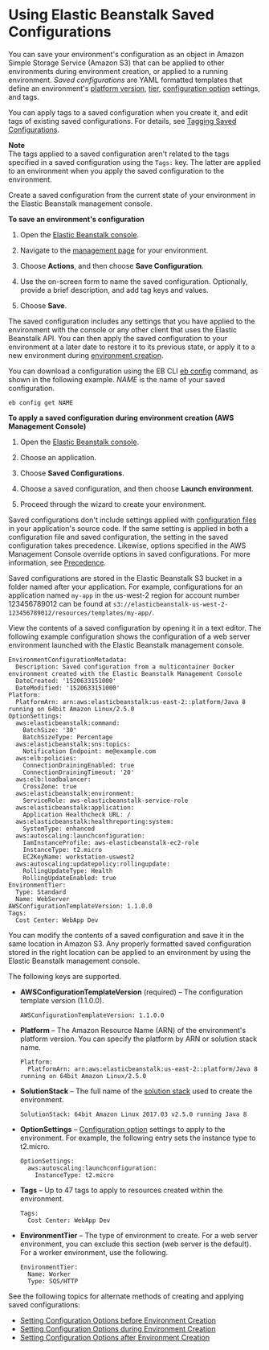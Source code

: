 # Using Elastic Beanstalk Saved Configurations<a name="environment-configuration-savedconfig"></a>

You can save your environment's configuration as an object in Amazon Simple Storage Service \(Amazon S3\) that can be applied to other environments during environment creation, or applied to a running environment\. *Saved configurations* are YAML formatted templates that define an environment's [platform version](concepts.platforms.md), [tier](concepts.md#concepts-tier), [configuration option](command-options.md) settings, and tags\.

You can apply tags to a saved configuration when you create it, and edit tags of existing saved configurations\. For details, see [Tagging Saved Configurations](environment-configuration-savedconfig-tagging.md)\.

**Note**  
The tags applied to a saved configuration aren't related to the tags specified in a saved configuration using the `Tags:` key\. The latter are applied to an environment when you apply the saved configuration to the environment\.

Create a saved configuration from the current state of your environment in the Elastic Beanstalk management console\.

**To save an environment's configuration**

1. Open the [Elastic Beanstalk console](https://console.aws.amazon.com/elasticbeanstalk)\.

1. Navigate to the [management page](environments-console.md) for your environment\.

1. Choose **Actions**, and then choose **Save Configuration**\.

1. Use the on\-screen form to name the saved configuration\. Optionally, provide a brief description, and add tag keys and values\.

1. Choose **Save**\.

The saved configuration includes any settings that you have applied to the environment with the console or any other client that uses the Elastic Beanstalk API\. You can then apply the saved configuration to your environment at a later date to restore it to its previous state, or apply it to a new environment during [environment creation](environments-create-wizard.md)\.

You can download a configuration using the EB CLI [eb config](eb3-config.md) command, as shown in the following example\. *NAME* is the name of your saved configuration\. 

```
eb config get NAME
```

**To apply a saved configuration during environment creation \(AWS Management Console\)**

1. Open the [Elastic Beanstalk console](https://console.aws.amazon.com/elasticbeanstalk)\.

1. Choose an application\.

1. Choose **Saved Configurations**\.

1. Choose a saved configuration, and then choose **Launch environment**\.

1. Proceed through the wizard to create your environment\.

Saved configurations don't include settings applied with [configuration files](ebextensions.md) in your application's source code\. If the same setting is applied in both a configuration file and saved configuration, the setting in the saved configuration takes precedence\. Likewise, options specified in the AWS Management Console override options in saved configurations\. For more information, see [Precedence](command-options.md#configuration-options-precedence)\.

Saved configurations are stored in the Elastic Beanstalk S3 bucket in a folder named after your application\. For example, configurations for an application named `my-app` in the us\-west\-2 region for account number 123456789012 can be found at `s3://elasticbeanstalk-us-west-2-123456789012/resources/templates/my-app/`\.

View the contents of a saved configuration by opening it in a text editor\. The following example configuration shows the configuration of a web server environment launched with the Elastic Beanstalk management console\.

```
EnvironmentConfigurationMetadata:
  Description: Saved configuration from a multicontainer Docker environment created with the Elastic Beanstalk Management Console
  DateCreated: '1520633151000'
  DateModified: '1520633151000'
Platform:
  PlatformArn: arn:aws:elasticbeanstalk:us-east-2::platform/Java 8 running on 64bit Amazon Linux/2.5.0
OptionSettings:
  aws:elasticbeanstalk:command:
    BatchSize: '30'
    BatchSizeType: Percentage
  aws:elasticbeanstalk:sns:topics:
    Notification Endpoint: me@example.com
  aws:elb:policies:
    ConnectionDrainingEnabled: true
    ConnectionDrainingTimeout: '20'
  aws:elb:loadbalancer:
    CrossZone: true
  aws:elasticbeanstalk:environment:
    ServiceRole: aws-elasticbeanstalk-service-role
  aws:elasticbeanstalk:application:
    Application Healthcheck URL: /
  aws:elasticbeanstalk:healthreporting:system:
    SystemType: enhanced
  aws:autoscaling:launchconfiguration:
    IamInstanceProfile: aws-elasticbeanstalk-ec2-role
    InstanceType: t2.micro
    EC2KeyName: workstation-uswest2
  aws:autoscaling:updatepolicy:rollingupdate:
    RollingUpdateType: Health
    RollingUpdateEnabled: true
EnvironmentTier:
  Type: Standard
  Name: WebServer
AWSConfigurationTemplateVersion: 1.1.0.0
Tags:
  Cost Center: WebApp Dev
```

You can modify the contents of a saved configuration and save it in the same location in Amazon S3\. Any properly formatted saved configuration stored in the right location can be applied to an environment by using the Elastic Beanstalk management console\.

The following keys are supported\.
+ **AWSConfigurationTemplateVersion** \(required\) – The configuration template version \(1\.1\.0\.0\)\.

  ```
  AWSConfigurationTemplateVersion: 1.1.0.0
  ```
+ **Platform** – The Amazon Resource Name \(ARN\) of the environment's platform version\. You can specify the platform by ARN or solution stack name\.

  ```
  Platform:
    PlatformArn: arn:aws:elasticbeanstalk:us-east-2::platform/Java 8 running on 64bit Amazon Linux/2.5.0
  ```
+ **SolutionStack** – The full name of the [solution stack](concepts.platforms.md) used to create the environment\.

  ```
  SolutionStack: 64bit Amazon Linux 2017.03 v2.5.0 running Java 8
  ```
+ **OptionSettings** – [Configuration option](command-options.md) settings to apply to the environment\. For example, the following entry sets the instance type to t2\.micro\.

  ```
  OptionSettings:
    aws:autoscaling:launchconfiguration:
      InstanceType: t2.micro
  ```
+ **Tags** – Up to 47 tags to apply to resources created within the environment\.

  ```
  Tags:
    Cost Center: WebApp Dev
  ```
+ **EnvironmentTier** – The type of environment to create\. For a web server environment, you can exclude this section \(web server is the default\)\. For a worker environment, use the following\.

  ```
  EnvironmentTier:
    Name: Worker
    Type: SQS/HTTP
  ```

See the following topics for alternate methods of creating and applying saved configurations:
+ [Setting Configuration Options before Environment Creation](environment-configuration-methods-before.md)
+ [Setting Configuration Options during Environment Creation](environment-configuration-methods-during.md)
+ [Setting Configuration Options after Environment Creation](environment-configuration-methods-after.md)